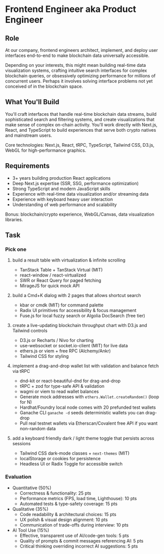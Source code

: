 # Frontend Engineer aka Product Engineer

## Role

At our company, frontend engineers architect, implement, and deploy user interfaces end-to-end to make blockchain data universally accessible.

Depending on your interests, this might mean building real-time data visualization systems, crafting intuitive search interfaces for complex blockchain queries, or obsessively optimizing performance for millions of concurrent users. Perhaps it involves solving interface problems not yet conceived of in the blockchain space.

## What You'll Build

You'll craft interfaces that handle real-time blockchain data streams, build sophisticated search and filtering systems, and create visualizations that make sense of complex on-chain activity. You'll work directly with Next.js, React, and TypeScript to build experiences that serve both crypto natives and mainstream users.

Core technologies: Next.js, React, tRPC, TypeScript, Tailwind CSS, D3.js, WebGL for high-performance graphics.

## Requirements

- 3+ years building production React applications
- Deep Next.js expertise (SSR, SSG, performance optimization)
- Strong TypeScript and modern JavaScript skills
- Experience with real-time data visualization and/or streaming data
- Experience with keyboard heavy user interaction
- Understanding of web performance and scalability

Bonus: blockchain/crypto experience, WebGL/Canvas, data visualization libraries.

## Task

### Pick one

1. build a result table with virtualization & infinite scrolling  
   - TanStack Table + TanStack Virtual (MIT)  
   - react-window / react-virtualized  
   - SWR or React Query for paged fetching  
   - MirageJS for quick mock API

2. build a Cmd+K dialog with 2 pages that allows shortcut search  
   - kbar or cmdk (MIT) for command palette  
   - Radix UI primitives for accessibility & focus management  
   - Fuse.js for local fuzzy search or Algolia DocSearch (free tier)

3. create a live-updating blockchain throughput chart with D3.js and Tailwind controls  
   - D3.js or Recharts / Nivo for charting  
   - use-websocket or socket.io-client (MIT) for live data  
   - ethers.js or viem + free RPC (Alchemy/Ankr)  
   - Tailwind CSS for styling

4. implement a drag-and-drop wallet list with validation and balance fetch via tRPC  
   - dnd-kit or react-beautiful-dnd for drag-and-drop  
   - tRPC + zod for type-safe API & validation  
   - wagmi or viem to read wallet balances  
   - Generate mock addresses with `ethers.Wallet.createRandom()` (loop for N)  
   - Hardhat/Foundry local node comes with 20 prefunded test wallets  
   - Ganache CLI `ganache -d` seeds deterministic wallets you can drag-drop  
   - Pull real testnet wallets via Etherscan/Covalent free API if you want non-random data

5. add a keyboard friendly dark / light theme toggle that persists across sessions  
   - Tailwind CSS dark-mode classes + `next-themes` (MIT)  
   - localStorage or cookies for persistence  
   - Headless UI or Radix Toggle for accessible switch

### Evaluation
- Quantitative (50%)
  - Correctness & functionality: 25 pts
  - Performance metrics (FPS, load time, Lighthouse): 10 pts
  - Automated tests & type-safety coverage: 15 pts
- Qualitative (35%)
  - Code readability & architectural choices: 15 pts
  - UX polish & visual design alignment: 10 pts
  - Communication of trade-offs during interview: 10 pts
- AI Tool Use (15%)
  - Effective, transparent use of AI/code-gen tools: 5 pts
  - Quality of prompts & commit messages referencing AI: 5 pts
  - Critical thinking overriding incorrect AI suggestions: 5 pts